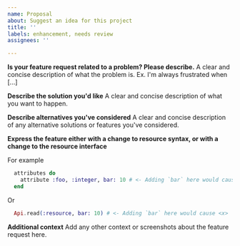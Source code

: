 ```yaml
---
name: Proposal
about: Suggest an idea for this project
title: ''
labels: enhancement, needs review
assignees: ''

---
```


**Is your feature request related to a problem? Please describe.**
A clear and concise description of what the problem is. Ex. I'm always frustrated when [...]

**Describe the solution you'd like**
A clear and concise description of what you want to happen.

**Describe alternatives you've considered**
A clear and concise description of any alternative solutions or features you've considered.

**Express the feature either with a change to resource syntax, or with a change to the resource interface**

For example

```elixir
  attributes do
    attribute :foo, :integer, bar: 10 # <- Adding `bar` here would cause <x>
  end
```

Or

```elixir
  Api.read(:resource, bar: 10) # <- Adding `bar` here would cause <x>
```

**Additional context**
Add any other context or screenshots about the feature request here.
